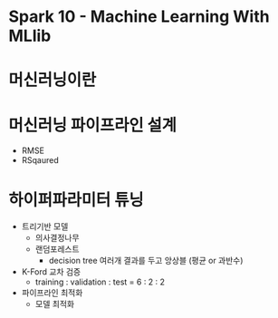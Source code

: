 # Spark 10 - Machine Learning With MLlib



# 머신러닝이란



# 머신러닝 파이프라인 설계

- RMSE
- RSqaured

# 하이퍼파라미터 튜닝

- 트리기반 모델
  - 의사결정나무
  - 랜덤포레스트
    - decision tree 여러개 결과를 두고 앙상블 (평균 or 과반수)
- K-Ford 교차 검증
  - training : validation : test = 6 : 2 : 2
- 파이프라인 최적화
  - 모델 최적화
